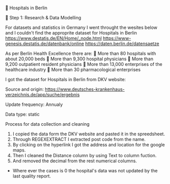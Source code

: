 🏥 Hospitals in Berlin

🧪 Step 1: Research & Data Modelling

For datasets and statistics in Germany I went throught the wesites below and I couldn't find the approprite dataset for Hospitals in Berlin
https://www.destatis.de/EN/Home/_node.html
https://www-genesis.destatis.de/datenbank/online
https://daten.berlin.de/datensaetze

As per Berlin Health Excellence there are:
 More than 80 hospitals with about 20,000 beds
 More than 9,300 hospital physicians
 More than 9,200 outpatient resident physicians
 More than 13,000 enterprises of the healthcare industry
 More than 30 pharmacological enterprises

I got the dataset for Hospitals in Berlin from DKV website:

Source and origin: https://www.deutsches-krankenhaus-verzeichnis.de/app/suche/ergebnis

Update frequency: Annualy 

Data type: static

Process for data collection and cleaning
1. I copied the data form the DKV website and pasted it in the spreedsheet.
2. Through REGEXEXTRACT I extracted post code from the name.
3. By clicking on the hyperlink I got the address and location for the google maps.
4. Then I cleaned the Distance column by using Text to column fuction.
5. And removed the decimal from the rest numerical columns.
   
* Where ever the cases is 0 the hospital's data was not updated by the last quality report.

